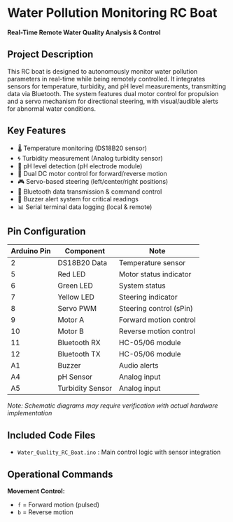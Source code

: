 # Water Pollution Monitoring RC Boat  
**Real-Time Remote Water Quality Analysis & Control**

## Project Description  
This RC boat is designed to autonomously monitor water pollution parameters in real-time while being remotely controlled. It integrates sensors for temperature, turbidity, and pH level measurements, transmitting data via Bluetooth. The system features dual motor control for propulsion and a servo mechanism for directional steering, with visual/audible alerts for abnormal water conditions.

## Key Features  
- 🌡️ Temperature monitoring (DS18B20 sensor)  
- 🌀 Turbidity measurement (Analog turbidity sensor)  
- 🧪 pH level detection (pH electrode module)  
- 🚤 Dual DC motor control for forward/reverse motion  
- 🎮 Servo-based steering (left/center/right positions)  
- 📲 Bluetooth data transmission & command control  
- 🔔 Buzzer alert system for critical readings  
- 📊 Serial terminal data logging (local & remote)

## Pin Configuration  
| Arduino Pin | Component       | Note                     |  
|-------------|-----------------|--------------------------|  
| 2           | DS18B20 Data    | Temperature sensor       |  
| 5           | Red LED         | Motor status indicator   |  
| 6           | Green LED       | System status            |  
| 7           | Yellow LED      | Steering indicator       |  
| 8           | Servo PWM       | Steering control (sPin)  |  
| 9           | Motor A         | Forward motion control   |  
| 10          | Motor B         | Reverse motion control   |  
| 11          | Bluetooth RX    | HC-05/06 module          |  
| 12          | Bluetooth TX    | HC-05/06 module          |  
| A1          | Buzzer          | Audio alerts             |  
| A4          | pH Sensor       | Analog input             |  
| A5          | Turbidity Sensor| Analog input             |  

*Note: Schematic diagrams may require verification with actual hardware implementation*

## Included Code Files
- `Water_Quality_RC_Boat.ino` : Main control logic with sensor integration

## Operational Commands  
**Movement Control:**  
- `f` = Forward motion (pulsed)  
- `b` = Reverse motion
